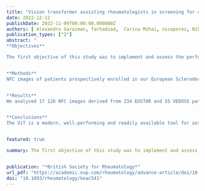 ```yaml
---
title: "Vision transformer assisting rheumatologists in screening for capillaroscopy changes in systemic sclerosis: an artificial intelligence model "
date: 2022-12-12
publishDate: 2022-11-09T00:00:00.000000Z
authors: [ Alexandru Garaiman, farhadzad,  Carina Mihai, nicoperez, Nikitas Gkikopoulos, Mike Oliver Becker, Oliver Distler, michaelkrauthammer, Britta Maurer]
publication_types: ["2"]
abstract: "
**Objectives**

The first objective of this study was to implement and assess the performance and reliability of a vision transformer (ViT)-based deep-learning model, an ‘off-the-shelf’ artificial intelligence solution, for identifying distinct signs of microangiopathy in nailfold capilloroscopy (NFC) images of patients with SSc. The second objective was to compare the ViT’s analysis performance with that of practising rheumatologists.  


**Methods**
NFC images of patients prospectively enrolled in our European Scleroderma Trials and Research group (EUSTAR) and Very Early Diagnosis of Systemic Sclerosis (VEDOSS) local registries were used. The primary outcome investigated was the ViT’s classification performance for identifying disease-associated changes (enlarged capillaries, giant capillaries, capillary loss, microhaemorrhages) and the presence of the scleroderma pattern in these images using a cross-fold validation setting. The secondary outcome involved a comparison of the ViT’s performance vs that of rheumatologists on a reliability set, consisting of a subset of 464 NFC images with majority vote–derived ground-truth labels.  


**Results**
We analysed 17 126 NFC images derived from 234 EUSTAR and 55 VEDOSS patients. The ViT had good performance in identifying the various microangiopathic changes in capillaries by NFC [area under the curve (AUC) from 81.8% to 84.5%]. In the reliability set, the rheumatologists reached a higher average accuracy, as well as a better trade-off between sensitivity and specificity compared with the ViT. However, the annotators’ performance was variable, and one out of four rheumatologists showed equal or lower classification measures compared with the ViT.  


**Conclusions**
The ViT is a modern, well-performing and readily available tool for assessing patterns of microangiopathy on NFC images, and it may assist rheumatologists in generating consistent and high-quality NFC reports; however, the final diagnosis of a scleroderma pattern in any individual case needs the judgement of an experienced observer."  


featured: true

summary: The first objective of this study was to implement and assess the performance and reliability of a vision transformer (ViT)-based deep-learning model, an ‘off-the-shelf’ artificial intelligence solution, for identifying distinct signs of microangiopathy in nailfold capilloroscopy (NFC) images of patients with SSc. The second objective was to compare the ViT’s analysis performance with that of practising rheumatologists.


publication: "*British Society for Rheumatology*"
url_pdf: "https://academic.oup.com/rheumatology/advance-article/doi/10.1093/rheumatology/keac541/6798619?login=false"
doi: "10.1093/rheumatology/keac541"
---
```


